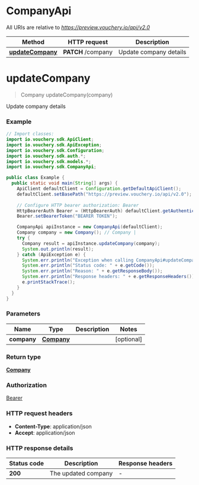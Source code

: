 # CompanyApi

All URIs are relative to *https://preview.vouchery.io/api/v2.0*

Method | HTTP request | Description
------------- | ------------- | -------------
[**updateCompany**](CompanyApi.md#updateCompany) | **PATCH** /company | Update company details


<a name="updateCompany"></a>
# **updateCompany**
> Company updateCompany(company)

Update company details

### Example
```java
// Import classes:
import io.vouchery.sdk.ApiClient;
import io.vouchery.sdk.ApiException;
import io.vouchery.sdk.Configuration;
import io.vouchery.sdk.auth.*;
import io.vouchery.sdk.models.*;
import io.vouchery.sdk.CompanyApi;

public class Example {
  public static void main(String[] args) {
    ApiClient defaultClient = Configuration.getDefaultApiClient();
    defaultClient.setBasePath("https://preview.vouchery.io/api/v2.0");
    
    // Configure HTTP bearer authorization: Bearer
    HttpBearerAuth Bearer = (HttpBearerAuth) defaultClient.getAuthentication("Bearer");
    Bearer.setBearerToken("BEARER TOKEN");

    CompanyApi apiInstance = new CompanyApi(defaultClient);
    Company company = new Company(); // Company | 
    try {
      Company result = apiInstance.updateCompany(company);
      System.out.println(result);
    } catch (ApiException e) {
      System.err.println("Exception when calling CompanyApi#updateCompany");
      System.err.println("Status code: " + e.getCode());
      System.err.println("Reason: " + e.getResponseBody());
      System.err.println("Response headers: " + e.getResponseHeaders());
      e.printStackTrace();
    }
  }
}
```

### Parameters

Name | Type | Description  | Notes
------------- | ------------- | ------------- | -------------
 **company** | [**Company**](Company.md)|  | [optional]

### Return type

[**Company**](Company.md)

### Authorization

[Bearer](../README.md#Bearer)

### HTTP request headers

 - **Content-Type**: application/json
 - **Accept**: application/json

### HTTP response details
| Status code | Description | Response headers |
|-------------|-------------|------------------|
**200** | The updated company |  -  |


